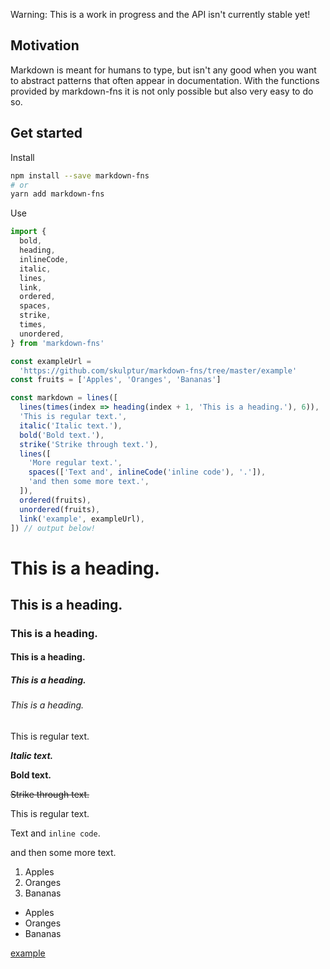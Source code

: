 Warning: This is a work in progress and the API isn't currently stable yet!

## Motivation

Markdown is meant for humans to type, but isn't any good when you want to abstract patterns that often appear in documentation. With the functions provided by markdown-fns it is not only possible but also very easy to do so.

## Get started

Install

```bash
npm install --save markdown-fns
# or
yarn add markdown-fns
```

Use

```typescript
import {
  bold,
  heading,
  inlineCode,
  italic,
  lines,
  link,
  ordered,
  spaces,
  strike,
  times,
  unordered,
} from 'markdown-fns'

const exampleUrl =
  'https://github.com/skulptur/markdown-fns/tree/master/example'
const fruits = ['Apples', 'Oranges', 'Bananas']

const markdown = lines([
  lines(times(index => heading(index + 1, 'This is a heading.'), 6)),
  'This is regular text.',
  italic('Italic text.'),
  bold('Bold text.'),
  strike('Strike through text.'),
  lines([
    'More regular text.',
    spaces(['Text and', inlineCode('inline code'), '.']),
    'and then some more text.',
  ]),
  ordered(fruits),
  unordered(fruits),
  link('example', exampleUrl),
]) // output below!
```

# This is a heading.

## This is a heading.

### This is a heading.

#### This is a heading.

##### This is a heading.

###### This is a heading.

This is regular text.

**_Italic text._**

**Bold text.**

~~Strike through text.~~

This is regular text.

Text and `inline code`.

and then some more text.

1. Apples
2. Oranges
3. Bananas

- Apples
- Oranges
- Bananas

[example](https://github.com/skulptur/markdown-fns/tree/master/example)
